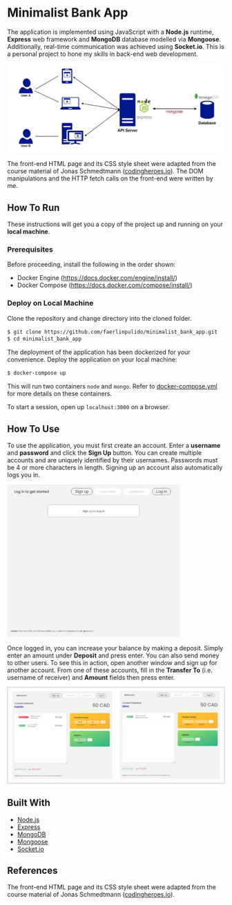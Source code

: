 # Minimalist Bank App

The application is implemented using JavaScript with a **Node.js** runtime, **Express** web framework and **MongoDB** database modelled via **Mongoose**. Additionally, real-time communication was achieved using **Socket.io**. This is a personal project to hone my skills in back-end web development.

![diagram](img/minimalist_bank_app.jpg)

The front-end HTML page and its CSS style sheet were adapted from the course material of Jonas Schmedtmann ([codingheroes.io](codingheroes.io)). The DOM manipulations and the HTTP fetch calls on the front-end were written by me.

## **How To Run**

These instructions will get you a copy of the project up and running on your **local machine**.

### **Prerequisites**

Before proceeding, install the following in the order shown:

- Docker Engine (https://docs.docker.com/engine/install/)
- Docker Compose (https://docs.docker.com/compose/install/)

### **Deploy on Local Machine**

Clone the repository and change directory into the cloned folder.

```bash
$ git clone https://github.com/faerlinpulido/minimalist_bank_app.git
$ cd minimalist_bank_app
```

The deployment of the application has been dockerized for your convenience. Deploy the application on your local machine:

```bash
$ docker-compose up
```

This will run two containers `node` and `mongo`. Refer to [docker-compose.yml](https://github.com/faerlinpulido/minimalist_bank_app/blob/master/docker-compose.yml) for more details on these containers.

To start a session, open up `localhost:3000` on a browser.

## **How To Use**

To use the application, you must first create an account. Enter a **username** and **password** and click the **Sign Up** button. You can create multiple accounts and are uniquely identified by their usernames. Passwords must be 4 or more characters in length. Signing up an account also automatically logs you in.

<img src="img/login.png" alt="drawing" width="400"/>

Once logged in, you can increase your balance by making a deposit. Simply enter an amount under **Deposit** and press enter. You can also send money to other users. To see this in action, open another window and sign up for another account. From one of these accounts, fill in the **Transfer To** (i.e. username of receiver) and **Amount** fields then press enter.

![diagram](img/bank.jpg)

## **Built With**

- [Node.js](https://nodejs.org/en/)
- [Express](http://expressjs.com/)
- [MongoDB](https://www.mongodb.com/)
- [Mongoose](https://mongoosejs.com/)
- [Socket.io](https://socket.io/)

## **References**

The front-end HTML page and its CSS style sheet were adapted from the course material of Jonas Schmedtmann ([codingheroes.io](codingheroes.io)).
